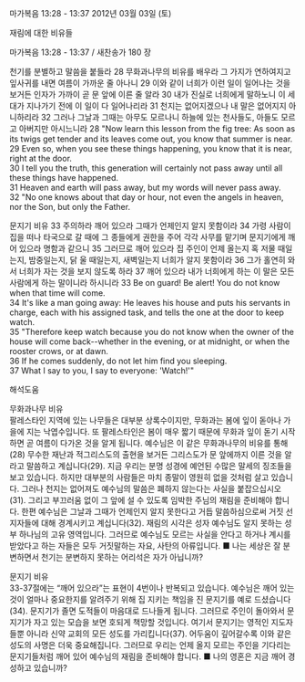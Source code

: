 마가복음 13:28 - 13:37 
2012년 03월 03일 (토)

재림에 대한 비유들



마가복음 13:28 - 13:37 / 새찬송가 180 장


천기를 분별하고 말씀을 붙들라
28 무화과나무의 비유를 배우라 그 가지가 연하여지고 잎사귀를 내면 여름이 가까운 줄 아나니 29 이와 같이 너희가 이런 일이 일어나는 것을 보거든 인자가 가까이 곧 문 앞에 이른 줄 알라 30 내가 진실로 너희에게 말하노니 이 세대가 지나가기 전에 이 일이 다 일어나리라 31 천지는 없어지겠으나 내 말은 없어지지 아니하리라 32 그러나 그날과 그때는 아무도 모르나니 하늘에 있는 천사들도, 아들도 모르고 아버지만 아시느니라
28 "Now learn this lesson from the fig tree: As soon as its twigs get tender and its leaves come out, you know that summer is near.   
29 Even so, when you see these things happening, you know that it is near, right at the door.   
30 I tell you the truth, this generation will certainly not pass away until all these things have happened.   
31 Heaven and earth will pass away, but my words will never pass away.  
32 "No one knows about that day or hour, not even the angels in heaven, nor the Son, but only the Father.   

문지기 비유
33 주의하라 깨어 있으라 그때가 언제인지 알지 못함이라 34 가령 사람이 집을 떠나 타국으로 갈 때에 그 종들에게 권한을 주어 각각 사무를 맡기며 문지기에게 깨어 있으라 명함과 같으니 35 그러므로 깨어 있으라 집 주인이 언제 올는지 혹 저물 때일는지, 밤중일는지, 닭 울 때일는지, 새벽일는지 너희가 알지 못함이라 36 그가 홀연히 와서 너희가 자는 것을 보지 않도록 하라 37 깨어 있으라 내가 너희에게 하는 이 말은 모든 사람에게 하는 말이니라 하시니라
33 Be on guard! Be alert! You do not know when that time will come.   
34 It's like a man going away: He leaves his house and puts his servants in charge, each with his assigned task, and tells the one at the door to keep watch.   
35 "Therefore keep watch because you do not know when the owner of the house will come back--whether in the evening, or at midnight, or when the rooster crows, or at dawn.   
36 If he comes suddenly, do not let him find you sleeping.   
37 What I say to you, I say to everyone: 'Watch!'"

해석도움





무화과나무 비유  
팔레스타인 지역에 있는 나무들은 대부분 상록수이지만, 무화과는 봄에 잎이 돋아나 가을에 지는 낙엽수입니다. 또 팔레스타인은 봄이 매우 짧기 때문에 무화과 잎이 돋기 시작하면 곧 여름이 다가온 것을 알게 됩니다. 예수님은 이 같은 무화과나무의 비유를 통해(28) 무수한 재난과 적그리스도의 출현을 보거든 그리스도가 문 앞에까지 이른 것을 알라고 말씀하고 계십니다(29). 지금 우리는 분명 성경에 예언된 수많은 말세의 징조들을 보고 있습니다. 하지만 대부분의 사람들은 마치 종말이 영원히 없을 것처럼 살고 있습니다. 그러나 천지는 없어져도 예수님의 말씀은 폐하지 않는다는 사실을 붙잡으십시오(31). 그리고 부끄러움 없이 그 앞에 설 수 있도록 임박한 주님의 재림을 준비해야 합니다. 한편 예수님은 그날과 그때가 언제인지 알지 못한다고 거듭 말씀하심으로써 거짓 선지자들에 대해 경계시키고 계십니다(32). 재림의 시각은 성자 예수님도 알지 못하는 성부 하나님의 고유 영역입니다. 그러므로 예수님도 모르는 사실을 안다고 하거나 계시를 받았다고 하는 자들은 모두 거짓말하는 자요, 사탄의 아류입니다.
■ 나는 세상은 잘 분변하면서 천기는 분변하지 못하는 어리석은 자가 아닙니까?

문지기 비유  
33-37절에는 “깨어 있으라”는 표현이 4번이나 반복되고 있습니다. 예수님은 깨어 있는 것이 얼마나 중요한지를 알려주기 위해 집 지키는 책임을 진 문지기를 예로 드셨습니다(34). 문지기가 졸면 도적들이 마음대로 드나들게 됩니다. 그러므로 주인이 돌아와서 문지기가 자고 있는 모습을 보면 호되게 책망할 것입니다. 여기서 문지기는 영적인 지도자들뿐 아니라 신약 교회의 모든 성도를 가리킵니다(37). 어두움이 깊어갈수록 이와 같은 성도의 사명은 더욱 중요해집니다. 그러므로 우리는 언제 올지 모르는 주인을 기다리는 문지기들처럼 깨어 있어 예수님의 재림을 준비해야 합니다.
■ 나의 영혼은 지금 깨어 경성하고 있습니까?